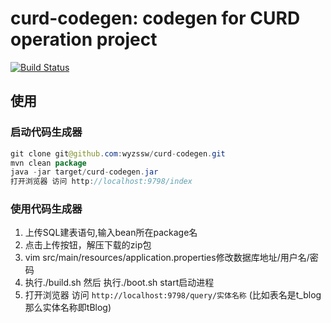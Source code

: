 # curd-codegen: codegen for CURD operation project


[![Build Status](https://travis-ci.org/wyzssw/curd-codegen.svg?branch=master)](https://travis-ci.org/wyzssw/curd-codegen)

## 使用


### 启动代码生成器
```java
git clone git@github.com:wyzssw/curd-codegen.git
mvn clean package
java -jar target/curd-codegen.jar
打开浏览器 访问 http://localhost:9798/index
```

### 使用代码生成器
1. 上传SQL建表语句,输入bean所在package名
2. 点击上传按钮，解压下载的zip包
3. vim src/main/resources/application.properties修改数据库地址/用户名/密码
4. 执行./build.sh 然后 执行./boot.sh start启动进程
4. 打开浏览器 访问 `http://localhost:9798/query/实体名称` (比如表名是t_blog那么实体名称即tBlog)
